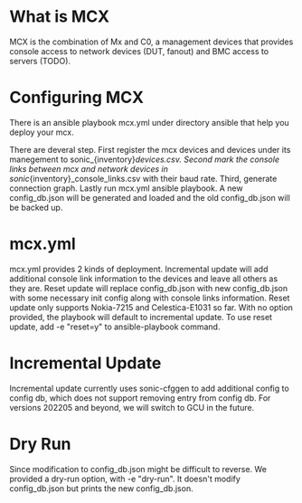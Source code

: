 # What is MCX

MCX is the combination of Mx and C0, a management devices that provides console access to network devices (DUT, fanout) and BMC access to servers (TODO).

# Configuring MCX

There is an ansible playbook mcx.yml under directory ansible that help you deploy your mcx. 

There are deveral step. First register the mcx devices and devices under its manegement to sonic_{inventory}_devices.csv. Second mark the console links between mcx and network devices in sonic_{inventory}_console_links.csv with their baud rate. Third, generate connection graph. Lastly run mcx.yml ansible playbook. A new config_db.json will be generated and loaded and the old config_db.json will be backed up.

# mcx.yml

mcx.yml provides 2 kinds of deployment. Incremental update will add additional console link information to the devices and leave all others as they are. Reset update will replace config_db.json with new config_db.json with some necessary init config along with console links information. Reset update only supports Nokia-7215 and Celestica-E1031 so far. With no option provided, the playbook will default to incremental update. To use reset update, add -e "reset=y" to ansible-playbook command.

# Incremental Update

Incremental update currently uses sonic-cfggen to add additional config to config db, which does not support removing entry from config db. For versions 202205 and beyond, we will switch to GCU in the future.

# Dry Run

Since modification to config_db.json might be difficult to reverse. We provided a dry-run option, with -e "dry-run". It doesn't modify config_db.json but prints the new config_db.json.
